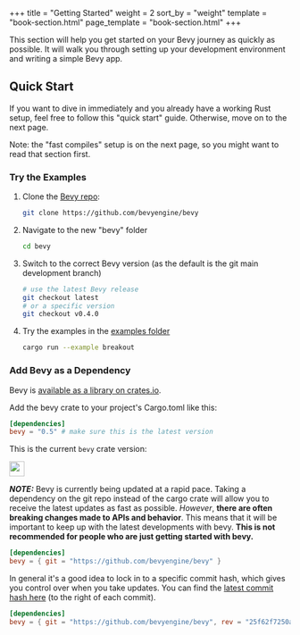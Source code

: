 +++
title = "Getting Started"
weight = 2
sort_by = "weight"
template = "book-section.html"
page_template = "book-section.html"
+++

This section will help you get started on your Bevy journey as quickly as possible. It will walk you through setting up your development environment and writing a simple Bevy app.

## Quick Start

If you want to dive in immediately and you already have a working Rust setup, feel free to follow this "quick start" guide. Otherwise, move on to the next page.

Note: the "fast compiles" setup is on the next page, so you might want to read that section first.

### Try the Examples

1. Clone the [Bevy repo](https://github.com/bevyengine/bevy):
    ```sh
    git clone https://github.com/bevyengine/bevy
    ```
2. Navigate to the new "bevy" folder
    ```sh
    cd bevy
    ```
3. Switch to the correct Bevy version (as the default is the git main development branch)
    ```sh
    # use the latest Bevy release
    git checkout latest
    # or a specific version
    git checkout v0.4.0
    ```
4. Try the examples in the [examples folder](https://github.com/bevyengine/bevy/tree/latest/examples#examples)
    ```sh
    cargo run --example breakout
    ```

### Add Bevy as a Dependency

Bevy is [available as a library on crates.io](https://crates.io/crates/bevy).


Add the bevy crate to your project's Cargo.toml like this:

```toml
[dependencies]
bevy = "0.5" # make sure this is the latest version
```

This is the current `bevy` crate version:

<a href="https://crates.io/crates/bevy"><img src="https://img.shields.io/crates/v/bevy.svg" style="height: 1.7rem;"/></a>

**_NOTE:_** Bevy is currently being updated at a rapid pace. Taking a dependency on the git repo instead of the cargo crate will allow you to receive the latest updates as fast as possible. *However*, **there are often breaking changes made to APIs and behavior**. This means that it will be important to keep up with the latest developments with bevy. **This is not recommended for people who are just getting started with bevy.**
```toml
[dependencies]
bevy = { git = "https://github.com/bevyengine/bevy" }
```

In general it's a good idea to lock in to a specific commit hash, which gives you control over when you take updates. You can find the [latest commit hash here](https://github.com/bevyengine/bevy/commits/main) (to the right of each commit).

```toml
[dependencies]
bevy = { git = "https://github.com/bevyengine/bevy", rev = "25f62f7250a0d750068dc32533b9433f7985af98" }
```
